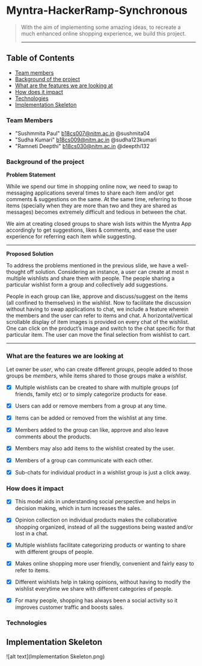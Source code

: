 # Myntra-HackerRamp-Synchronous

>With the aim of implementing some amazing ideas, to recreate a much enhanced online shopping experience, we build this project.<hr>

## Table of Contents
* [Team members](#team-members)
* [Background of the project](#background)
* [What are the features we are looking at](#features)
* [How does it impact](#impact)
* [Technologies](#tech)
* [Implementation Skeleton](#skeleton)

### <a name="team-members"></a>Team Members
* "Sushmmita Paul" <b18cs007@nitm.ac.in> @sushmita04
* "Sudha Kumari" <b18cs009@nitm.ac.in> @sudha123kumari
* "Ramneti Deepthi" <b18cs030@nitm.ac.in> @deepthi132

### <a name="background"></a>Background of the project
**Problem Statement**

While we spend our time in shopping online now, we need to swap to messaging applications several times to share each item and/or get comments & suggestions on the same. At the same time, referring to those items (specially when they are more than two and they are shared as messages) becomes extremely difficult and tedious in between the chat.

We aim at creating closed groups to share wish lists within the Myntra App accordingly to get suggestions, likes & comments, and ease the user experience for referring each item while suggesting. <hr>

**Proposed Solution**

To address the problems mentioned in the previous slide, we have a well-thought off solution. Considering an instance, a user can create at most n multiple wishlists and share them with people.  The people sharing a particular wishlist form a group and collectively add suggestions.

People in each group can like, approve and discuss/suggest on the items (all confined to themselves) in the wishlist. Now to facilitate the discussion without having to swap applications to chat, we include a feature wherein the members and the user can refer to items and chat. A horizontal/vertical scrollable display of item images is provided on every chat of the wishlist. One can click on the product’s image and switch to the  chat  specific for that particular  item. The user can move the final selection from wishlist to cart.<hr>

### <a name="features"></a>What are the features we are looking at

Let owner be _user_, who can create different _groups_, people added to those groups be _members_, while items shared to those groups make a _wishlist_.
- [x] Multiple wishlists can be created to share with multiple groups (of friends, family etc) or to simply categorize products for ease.
- [x] Users can add or remove members from a group at any time.
- [x] Items can be added or removed from the wishlist at any time.
- [x] Members added to the group can like, approve and also leave comments about  the products.
- [x] Members may also add items to the wishlist created by the user.
- [x] Members of a group can communicate with each other.
- [x] Sub-chats for individual product in a wishlist group is just a click away.


### <a name="impact"></a>How does it impact
- [x] This model aids in understanding social perspective and helps in decision making, which in turn increases the sales.
- [x] Opinion collection on individual products makes the collaborative shopping organized, instead of all the suggestions being wasted and/or lost in a chat. 
- [x] Multiple wishlists facilitate categorizing products or wanting to share with different groups of people.
- [x] Makes online shopping more user friendly, convenient and fairly easy to refer to items.
- [x] Different wishlists help in taking opinions, without having to modify the wishlist everytime we share with different categories of people. 
- [x] For many people, shopping has always been a social activity so it improves customer traffic and boosts sales.


### <a name="tech"></a>Technologies


## <a name="skeleton"></a>Implementation Skeleton
![alt text](Implementation Skeleton.png)
